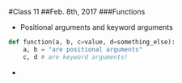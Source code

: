 #Class 11
##Feb. 8th, 2017
###Functions

- Positional arguments and keyword arguments
```python
def function(a, b, c=value, d=something_else):
    a, b = "are positional arguments"
    c, d # are keyword arguments!
```
- 
